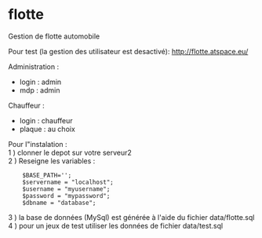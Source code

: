 # flotte
Gestion de flotte automobile

Pour test (la gestion des utilisateur est desactivé): http://flotte.atspace.eu/ 
                                                                      
Administration :                                                                                
   - login : admin                                                                                
   - mdp :   admin
   
Chauffeur :                                                                                
   - login : chauffeur                                                                                
   - plaque : au choix

Pour l"instalation :                                                                                 
   1 ) clonner le depot sur votre serveur2                                                                                
   2 ) Reseigne les variables :                                                                                
   
        $BASE_PATH='';
        $servername = "localhost";
        $username = "myusername";
        $password = "mypassword";
        $dbname = "database";
  3 ) la base de données (MySql) est générée à l'aide du fichier data/flotte.sql                                                                                
  4 ) pour un jeux de test utiliser les données de fichier data/test.sql 
